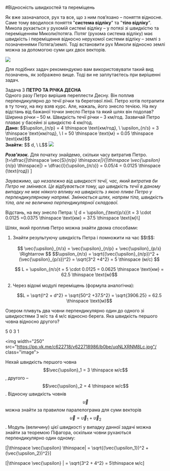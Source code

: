 #Вiдноснiсть швидкостей та перемiщень

Як вже зазначалося, рух та все, що з ним пов’язано – поняття вiдносне. Саме тому вводилося поняття "<b>система вiдлiку</b>" та "<b>тiло вiдлiку</b>". Микола рухається у рухомiй системi вiдлiку – у потязi зi швидкiстю та перемiщенням <span class="p1">Миколи/потяга</span>. Потяг (рухома система вiдлiку) має швидкiсть i перемiщення вiдносно нерухомої системи вiдлiку – землi з позначеннями <span class="p1">Потяга/землi</span>. Тодi встановити рух Миколи вiдносно землi можна за допомогою суми цих двох векторiв.


<img src="https://rawgit.com/chudaol/ed-era-book-physics/master/images/chapter_1/9.png" class="image"/>


Для подiбних задач рекомендуємо вам використовувати такий вид позначень, як зображено вище. Тоді ви не заплутаєтесь при вирішенні задач.



<div class="task-wrap">
<span class="task">Задача 3</span> <b>ПЕТРО ТА РIЧКА ДЕСНА</b>
<div class="task-text">
Одного разу Петро вирiшив переплести Десну. Вiн поплив перпендикулярно до течiї рiчки та берегової лiнiї. Петро хотiв потрапити в ту точку, на яку взяв курс. Але, нажаль, його знесло течiєю. На яку вiдстань вiд бажаної точки знесло Петра та який шлях вiн подолав? Ширина рiчки – 50 м. Швидкiсть течiї рiчки – 3 км/год. Зазвичай Петро плаває у басейнi зi швидкiстю 4 км/год.</br>
<b>Дано:</b> $$\upsilon_{п/р} = 4 \thinspace \text{км/год}, \ \upsilon_{п/з} = 3 \thinspace \text{км/год}, \ l = 50 \thinspace \text{м} = 0.05 \thinspace \text{км}$$</br>
<b>Знайти:</b> $$ d, \ L$$

<img src="https://rawgit.com/chudaol/ed-era-book-physics/master/images/chapter_1/10.svg" class="image"/>


<b><i>Розв'язок.</i></b> Для початку знайдемо, скiльки часу витратив Петро.
\[t=\dfrac{|\thinspace \vec{S}_{п/р} \thinspace|}{|\thinspace \vec{\upsilon}_{п/р} \thinspace|} = \dfrac{l}{\upsilon_{п/з}} = 0.05/4 = 0.0125 \thinspace (\text{год}) \]

<i>Зауважимо, що незалежно вiд швидкостi течiї, час, який витратив би Петро не змiнився. Це вiдбувається тому, що швидкiсть течiї в даному випадку не має нiякого впливу на швидкiсть з якою пливе Петро у перпендикулярному напрямi. Змiнюється шлях, напрям тiла, швидкiсть тiла, але не величина перпендикулярної складової.</i></br>
<p></p>
Вiдстань, на яку знесло Петра: 
\[ d = \upsilon_{\text{р/з}}t = 3 \cdot 0.0125 =0.0375 \thinspace \text{км} = 37.5 \thinspace \text{м}\]

Шлях, який проплив Петро можна знайти двома способами:</br>
<ol>
<li>Знайти результуючу швидкiсть Петра i помножити на час $$t$$:</li></br>


<center> $$ \vec{\upsilon}_{п/з} = \vec{\upsilon}_{п/р} + \vec{\upsilon}_{р/з} \Rightarrow $$
 $$\upsilon_{п/з} = \sqrt{(\vec{\upsilon}_{п/р})^2 + (\vec{\upsilon}_{р/з})^2} = \sqrt{3^2 +4^2} = 5 \thinspace (м/с) $$ </br>
<p> </p>
$$ L = \upsilon_{п/з}t = 5 \cdot 0.0125 = 0.0625 \thinspace \text{км} = 62.5 \thinspace \text{м}$$</center></br>

<li>Через вiдомi модулi перемiщень (формула аналогiчна):</li>
<p> </p>
<center>$$L = \sqrt{l^2 + d^2} = \sqrt{50^2 +37.5^2} = \sqrt{3906.25} = 62.5 \thinspace \text{м}$$</center>
</ol>

</div>
</div>


<quiz correctLabel="correct!" incorrectLabel="incorrect!" checkLabel="check ansert">
<question>
<p>Озером пливуть два човни перпендикулярно один до одного зі швидкостями 3 м/с та 4 м/с відносно берега. Яка швидкість першого човна відносно другого?</p>

<answer correct>5</answer>
<answer>0</answer>
<answer>3</answer>
<answer>1</answer>
<explanation>

<img width="250" src="https://pp.vk.me/c622718/v622718986/b0be/uqNLXRNM8Lc.jpg"/ class="image">

Нехай швидкість першого човна $$\vec{\upsilon}_1 = 3 \thinspace  м/с$$, другого – $$\vec{\upsilon}_2 = 4 \thinspace м/с$$. Відносну швидкість човнів $$\vec{\upsilon}$$ можна знайти за правилом паралелограма для суми векторів  $$\vec{\upsilon} = \vec{\upsilon}_1 + \vec{\upsilon}_2$$. Модуль (величину) цієї швидкості у випадку данної задачі можна знайти за теоремою Піфагора, оскільки човни рухаються перпендикулярно один одному:

\[|\thinspace \vec{\upsilon} \thinspace| = \sqrt{(\vec{\upsilon_1})^2 + (\vec{\upsilon_2})^2}\] 

\[|\thinspace \vec{\upsilon} | = \sqrt{3^2 + 4^2} = 5\thinspace м/с\]

</explanation>
</question>
</quiz>